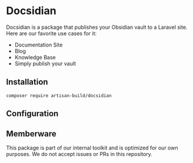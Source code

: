 # Docsidian

Docsidian is a package that publishes your Obsidian vault to a Laravel site. Here are our favorite use cases for it:

* Documentation Site
* Blog
* Knowledge Base
* Simply publish your vault

## Installation

`composer require artisan-build/docsidian`

## Configuration

## Memberware

This package is part of our internal toolkit and is optimized for our own purposes. We do not accept issues or PRs
in this repository. 

